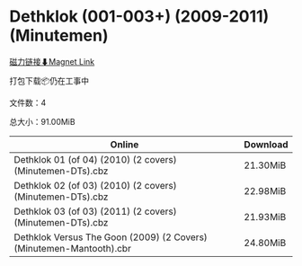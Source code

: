 # Dethklok (001-003+) (2009-2011) (Minutemen)

[磁力链接⬇Magnet Link](magnet:?xt=urn:btih:77cf16331af9b84192bb00ac8f76e3b4c8e287f0&dn=Dethklok%20%28001-003%2B%29%20%282009-2011%29%20%28Minutemen%29)

打包下载📦仍在工事中

文件数：4

总大小：91.00MiB

Online | Download
--- | ---
Dethklok 01 (of 04) (2010) (2 covers) (Minutemen-DTs).cbz | 21.30MiB
Dethklok 02 (of 03) (2010) (2 covers) (Minutemen-DTs).cbz | 22.98MiB
Dethklok 03 (of 03) (2011) (2 covers) (Minutemen-DTs).cbz | 21.93MiB
Dethklok Versus The Goon (2009) (2 Covers) (Minutemen-Mantooth).cbr | 24.80MiB